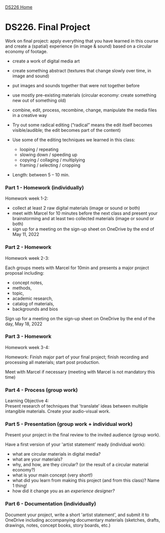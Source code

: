 [DS226 Home](home.md)

# DS226. Final Project


Work on final project: apply everything that you have learned in this course and create a (spatial) experience (in image & sound) based on a circular economy of footage.  

- create a work of digital media art  
- create something abstract (textures that change slowly over time, in image and sound)
- put images and sounds together that were not together before
- use mostly pre-existing materials (circular economy: create something new out of something old)
- combine, edit, process, recombine, change, manipulate the media files in a creative way
- Try out some radical editing (“radical” means the edit itself becomes visible/audible; the edit becomes part of the content)
- Use some of the editing techniques we learned in this class:
  - looping / repeating
  - slowing down / speeding up
  - copying / collaging / multiplying
  - framing / selecting / cropping

   
- Length: between 5 – 10 min.
  

### Part 1 - Homework (individually)

Homework week 1-2:  
- collect at least 2 raw digital materials (image or sound or both)  
- meet with Marcel for 10 minutes before the next class and present your brainstorming and at least two collected materials (image or sound or both)
- sign up for a meeting on the sign-up sheet on OneDrive by the end of May 11, 2022

### Part 2 - Homework

Homework week 2-3:  


Each groups meets with Marcel for 10min and presents a major project proposal including:  
- concept notes,
- methods,
- topic,
- academic research,
- catalog of materials,
- backgrounds and bios  

Sign up for a meeting on the sign-up sheet on OneDrive by the end of the day, May 18, 2022  

### Part 3 - Homework

Homework week 3-4:  

Homework:
Finish major part of your final project; finish recording and processing all materials; start post production.  

Meet with Marcel if necessary (meeting with Marcel is not mandatory this time)

### Part 4 - Process (group work)

Learning Objective 4:  
Present research of techniques that 'translate' ideas between multiple intangible materials.
Create your audio-visual work.

### Part 5 - Presentation (group work + individual work)

Present your project in the final review to the invited audience (group work).  

Have a first version of your 'artist statement' ready (individual work):

- what are circular materials in digital media?
- what are your materials?
- why, and how, are they circular? (or the result of a circular material economy?)
- what is your main concept (very short!)
- what did you learn from making this project (and from this class)? Name 1 thing!
- how did it change you as an _experience designer?_

### Part 6 - Documentation (individually)

Document your project, write a short 'artist statement', and submit it to OneDrive including accompanying documentary materials (sketches, drafts, drawings, notes, concept books, story boards, etc.)
